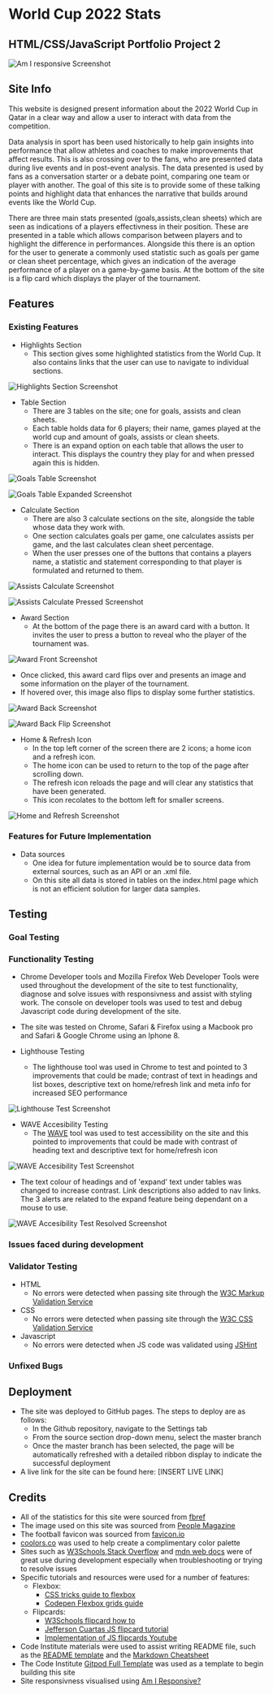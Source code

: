 # World Cup 2022 Stats

## HTML/CSS/JavaScript Portfolio Project 2

![Am I responsive Screenshot](/assets/readme-images/am-i-responsive-screenshot.png)

## Site Info

This website is designed present information about the 2022 World Cup in Qatar in a clear way and allow a user to interact with data from the competition.

Data analysis in sport has been used historically to help gain insights into performance that allow athletes and coaches to make improvements that affect results. This is also crossing over to the fans, who are presented data during live events and in post-event analysis. The data presented is used by fans as a conversation starter or a debate point, comparing one team or player with another. The goal of this site is to provide some of these talking points and highlight data that enhances the narrative that builds around events like the World Cup.

There are three main stats presented (goals,assists,clean sheets) which are seen as indications of a players effectivness in their position. These are presented in a table which allows comparison between players and to highlight the difference in performances. Alongside this there is an option for the user to generate a commonly used statistic such as goals per game or clean sheet percentage, which gives an indication of the average performance of a player on a game-by-game basis. At the bottom of the site is a flip card which displays the player of the tournament.

## Features

### Existing Features
- Highlights Section
  - This section gives some highlighted statistics from the World Cup. It also contains links that the user can use to navigate to individual sections.

![Highlights Section Screenshot](/assets/readme-images/highlight-section-screenshot.png)

- Table Section
  - There are 3 tables on the site; one for goals, assists and clean sheets.
  - Each table holds data for 6 players; their name, games played at the world cup and amount of goals, assists or clean sheets.
  - There is an expand option on each table that allows the user to interact. This displays the country they play for and when pressed again this is hidden.

![Goals Table Screenshot](/assets/readme-images/goal-table-screenshot.png)

![Goals Table Expanded Screenshot](/assets/readme-images/goal-table-expanded-screenshot.png)

- Calculate Section
  - There are also 3 calculate sections on the site, alongside the table whose data they work with.
  - One section calculates goals per game, one calculates assists per game, and the last calculates clean sheet percentage.
  - When the user presses one of the buttons that contains a players name, a statistic and statement corresponding to that player is formulated and returned to them.

![Assists Calculate Screenshot](/assets/readme-images/assist-calculate-screenshot.png)

![Assists Calculate Pressed Screenshot](/assets/readme-images/assist-calculate-pressed-screenshot.png)

- Award Section
  - At the bottom of the page there is an award card with a button. It invites the user to press a button to reveal who the player of the tournament was.

![Award Front Screenshot](/assets/readme-images/award-card-front-screenshot.png)

  - Once clicked, this award card flips over and presents an image and some information on the player of the tournament.
  - If hovered over, this image also flips to display some further statistics.

![Award Back Screenshot](/assets/readme-images/award-card-back-screenshot.png)

![Award Back Flip Screenshot](/assets/readme-images/award-card-back-flip-screenshot.png)

- Home & Refresh Icon
  - In the top left corner of the screen there are 2 icons; a home icon and a refresh icon.
  - The home icon can be used to return to the top of the page after scrolling down.
  - The refresh icon reloads the page and will clear any statistics that have been generated.
  - This icon recolates to the bottom left for smaller screens.

![Home and Refresh Screenshot](/assets/readme-images/home-refresh-screenshot.png)

### Features for Future Implementation
- Data sources
  - One idea for future implementation would be to source data from external sources, such as an API or an .xml file.
  - On this site all data is stored in tables on the index.html page which is not an efficient solution for larger data samples.

## Testing

### Goal Testing

### Functionality Testing
- Chrome Developer tools and Mozilla Firefox Web Developer Tools were used throughout the development of the site to test functionality, diagnose and solve issues with responsivness and assist with styling work. The console on developer tools was used to test and debug Javascript code during development of the site.
- The site was tested on Chrome, Safari & Firefox using a Macbook pro and Safari & Google Chrome using an Iphone 8.

- Lighthouse Testing
  - The lighthouse tool was used in Chrome to test and pointed to 3 improvements that could be made; contrast of text in headings and list boxes, descriptive text on home/refresh link and meta info for increased SEO performance

![Lighthouse Test Screenshot](/assets/readme-images/lighthouse-test-screenshot.png)

- WAVE Accesibility Testing
  - The [WAVE](https://wave.webaim.org/report#/https://eosull.github.io/Portfolio-Project-2/) tool was used to test accessibility on the site and this pointed to improvements that could be made with contrast of heading text and descriptive text for home/refresh icon

![WAVE Accesibility Test Screenshot](/assets/readme-images/wave-test-screenshot.png)

  - The text colour of headings and of 'expand' text under tables was changed to increase contrast. Link descriptions also added to nav links. The 3 alerts are related to the expand feature being dependant on a mouse to use.

![WAVE Accesibility Test Resolved Screenshot](/assets/readme-images/wave-test-resolved-screenshot.png)

### Issues faced during development

### Validator Testing
- HTML
  - No errors were detected when passing site through the [W3C Markup Validation Service](https://validator.w3.org/nu/?doc=https%3A%2F%2Feosull.github.io%2FPortfolio-Project-2%2F)
- CSS
  - No errors were detected when passing site through the [W3C CSS Validation Service](https://jigsaw.w3.org/css-validator/validator?uri=https%3A%2F%2Feosull.github.io%2FPortfolio-Project-2%2F&profile=css3svg&usermedium=all&warning=1&vextwarning=&lang=en)
- Javascript
  - No errors were detected when JS code was validated using [JSHint](https://jshint.com/)

### Unfixed Bugs

## Deployment

- The site was deployed to GitHub pages. The steps to deploy are as follows:
  - In the Github repository, navigate to the Settings tab
  - From the source section drop-down menu, select the master branch
  - Once the master branch has been selected, the page will be automatically refreshed with a detailed ribbon display to indicate the successful deployment
- A live link for the site can be found here: [INSERT LIVE LINK]

## Credits
- All of the statistics for this site were sourced from [fbref](https://fbref.com/en/comps/1/World-Cup-Stats) 
- The image used on this site was sourced from [People Magazine](https://people.com/thmb/E2kiLjE9bmFgnx9TiMYhq-OVOuQ=/750x0/filters:no_upscale():max_bytes(150000):strip_icc():focal(999x438:1001x440):format(webp)/lionel-messi-most-liked-instagram-picute-122222-2e46f8ce2f8444948fce28f2c84c72f2.jpg)
- The football favicon was sourced from [favicon.io](https://favicon.io/emoji-favicons/soccer-ball)
- [coolors.co](https://coolors.co/00072d-e08d79-c4dacf-0e6ba8-65524d) was used to help create a complimentary color palette
- Sites such as [W3Schools](www.w3shcools.com),[Stack Overflow](https://stackoverflow.com/) and [mdn web docs](https://developer.mozilla.org/en-US/docs/Web) were of great use during development especially when troubleshooting or trying to resolve issues
- Specific tutorials and resources were used for a number of features:
  - Flexbox:
    - [CSS tricks guide to flexbox](https://css-tricks.com/snippets/css/a-guide-to-flexbox/)
    - [Codepen Flexbox grids guide](https://codepen.io/mogpt/pen/ebXdzg)
  - Flipcards:
    - [W3Schools flipcard how to](https://www.w3schools.com/howto/howto_css_flip_card.asp )
    - [Jefferson Cuartas JS flipcard tutorial](https://jefferson-cuartas.medium.com/how-to-create-a-flip-card-effect-using-javascript-767dd945210c)
    - [Implementation of JS flipcards Youtube](https://www.youtube.com/watch?v=OV8MVmtgmoY&ab_channel=ArjunKhara)
- Code Institute materials were used to assist writing README file, such as the [README template](https://github.com/Code-Institute-Solutions/readme-template) and the [Markdown Cheatsheet](https://docs.github.com/en/get-started/writing-on-github/getting-started-with-writing-and-formatting-on-github/basic-writing-and-formatting-syntax)
- The Code Institute [Gitpod Full Template](https://github.com/Code-Institute-Org/gitpod-full-template) was used as a template to begin building this site
- Site responsivness visualised using [Am I Responsive?](https://ui.dev/amiresponsive)
    
